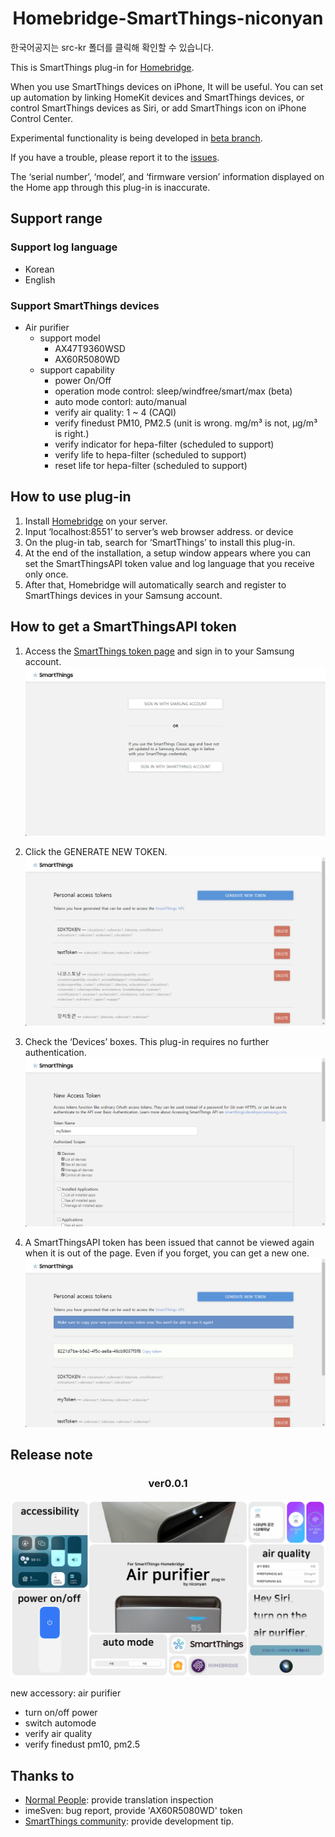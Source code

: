 <span align="center">

# Homebridge-SmartThings-niconyan
</span>

한국어공지는 src-kr 폴더를 클릭해 확인할 수 있습니다.

This is SmartThings plug-in for [Homebridge](https://github.com/homebridge/homebridge).

When you use SmartThings devices on iPhone, It will be useful.
You can set up automation by linking HomeKit devices and SmartThings devices, or control SmartThings devices as Siri, or add SmartThings icon on iPhone Control Center.

Experimental functionality is being developed in [beta branch](https://github.com/niconyanGH/Homebridge-SmartThings-niconyan/tree/beta).

If you have a trouble, please report it to the [issues](https://github.com/niconyanGH/homebridge-smartthings/issues).

The ‘serial number’, ‘model’, and ‘firmware version’ information displayed on the Home app through this plug-in is inaccurate.

## Support range
### Support log language
* Korean
* English

### Support SmartThings devices
* Air purifier
  - support model
    + AX47T9360WSD
    + AX60R5080WD
  - support capability
    + power On/Off
    + operation mode control: sleep/windfree/smart/max (beta)
    + auto mode contorl: auto/manual
    + verify air quality: 1 ~ 4 (CAQI)
    + verify finedust PM10, PM2.5 (unit is wrong. mg/m³ is not, µg/m³ is right.)
    + verify indicator for hepa-filter (scheduled to support)
    + verify life to hepa-filter (scheduled to support)
    + reset life tor hepa-filter (scheduled to support)

## How to use plug-in

1. Install [Homebridge](https://github.com/homebridge/homebridge#installation) on your server.
2. Input ‘localhost:8551’ to server’s web browser address. or device
3. On the plug-in tab, search for ‘SmartThings’ to install this plug-in.
4. At the end of the installation, a setup window appears where you can set the SmartThingsAPI token value and log language that you receive only once.
5. After that, Homebridge will automatically search and register to SmartThings devices in your Samsung account.

## How to get a SmartThingsAPI token

1. Access the [SmartThings token page](https://account.smartthings.com/tokens) and sign in to your Samsung account.
![Alt text](guide/1.png?raw=true)

2. Click the GENERATE NEW TOKEN.
![Alt text](guide/2.png?raw=true)

3. Check the ‘Devices’ boxes. This plug-in requires no further authentication.
![Alt text](guide/3.png?raw=true)

4. A SmartThingsAPI token has been issued that cannot be viewed again when it is out of the page. Even if you forget, you can get a new one.
![Alt text](guide/4.png?raw=true)

## Release note
<span align="center">

### ver0.0.1
</span>

![Alt text](ReleaseNote/v0.0.1/Summary_Introduction_Homebridge-SmartThings-AirPurifier(en).png?raw=true)

new accessory: air purifier
* turn on/off power
* switch automode
* verify air quality
* verify finedust pm10, pm2.5

## Thanks to
* [Normal People](https://www.youtube.com/c/%EB%85%B8%EB%A9%80%ED%94%BC%ED%94%8C): provide translation inspection
* imeSven: bug report, provide 'AX60R5080WD' token
* [SmartThings community](https://community.smartthings.com/): provide development tip.